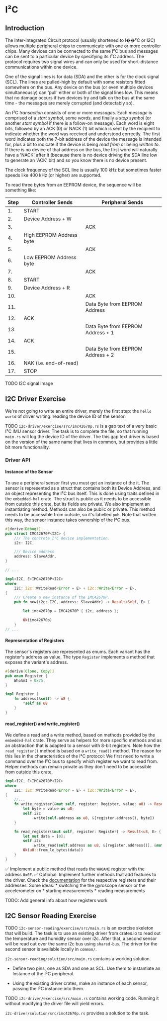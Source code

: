 # I²C

## Introduction

The Inter-Integrated Circuit protocol (usually shortened to I��²C or I2C) allows multiple peripheral chips to communicate with one or more controller chips. Many devices can be connected to the same I²C bus and messages can be sent to a particular device by specifying its I²C address. The protocol requires two signal wires and can only be used for short-distance communications within one device. 

One of the signal lines is for data (SDA) and the other is for the clock signal (SCL). The lines are pulled-high by default with some resistors fitted somewhere on the bus. Any device on the bus (or even multiple devices simultaneously) can 'pull' either or both of the signal lines low. This means that no damage occurs if two devices try and talk on the bus at the same time - the messages are merely corrupted (and detectably so).

An I²C _transaction_ consists of one or more _messages_. Each _message_ is comprised of a _start symbol_, some _words_, and finally a _stop symbol_ (or another _start symbol_ if there is a follow-on message). Each word is eight bits, followed by an ACK (0) or NACK (1) bit which is sent by the recipient to indicate whether the word was received and understood correctly. The first word indicates both the 7-bit address of the device the message is intended for, plus a bit to indicate if the device is being _read from_ or being _written to_. If there is no device of that address on the bus, the first word will naturally have a 'NACK' after it (because there is no device driving the SDA line low to generate an 'ACK' bit) and so you know there is no device present.

The clock frequency of the SCL line is usually 100 kHz but sometimes faster speeds like 400 kHz (or higher) are supported.

To read three bytes from an EEPROM device, the sequence will be something like:

| Step | Controller Sends         | Peripheral Sends                  |
| ---- | ------------------------ | --------------------------------- |
| 1.   | START                    |                                   |
| 2.   | Device Address + W       |                                   |
| 3.   |                          | ACK                               |
| 4.   | High EEPROM Address byte |                                   |
| 5.   |                          | ACK                               |
| 6.   | Low EEPROM Address byte  |                                   |
| 7.   |                          | ACK                               |
| 8.   | START                    |                                   |
| 9.   | Device Address + R       |                                   |
| 10.  |                          | ACK                               |
| 11.  |                          | Data Byte from EEPROM Address     |
| 12.  | ACK                      |                                   |
| 13.  |                          | Data Byte from EEPROM Address + 1 |
| 14.  | ACK                      |                                   |
| 15.  |                          | Data Byte from EEPROM Address + 2 |
| 16.  | NAK (i.e. end-of-read)   |                                   |
| 17.  | STOP                     |                                   |

TODO I2C signal image
## I2C Driver Exercise

We're not going to write an entire driver, merely the first step: the `hello world` of driver writing: reading the device ID of the sensor. 

TODO `i2c-driver/exercise/src/imc42670p.rs` is a gap text of a very basic I²C IMU sensor driver. The task is to complete the file, so that running `main.rs` will log the device ID of the driver. The this gap text driver is based on the version of the same name that lives in common, but provides a little bit more functionality.

### Driver API

#### Instance of the Sensor

To use a peripheral sensor first you must get an instance of the it. The sensor is represented as a struct that contains both its Device Address, and an object representing the I²C bus itself. This is done using traits defined in the `embedded-hal` crate. The struct is public as it needs to be accessible from outside this crate, but its fields are private. We also implement an instantiating method. Methods can also be public or private. This method needs to be accessible from outside, so it's labelled `pub`. Note that written this way, the sensor instance takes ownership of the I²C bus.

```rust 
#[derive(Debug)]
pub struct IMC42670P<I2C> {
    /// The concrete I²C device implementation.
    i2c: I2C,

    /// Device address
    address: SlaveAddr,
}

// ...

impl<I2C, E>IMC42670P<I2C>
where
    I2C: i2c::WriteRead<Error = E> + i2c::Write<Error = E>,
{
    /// Create a new instance of the IMC42670P.
    pub fn new(i2c: I2C, address: SlaveAddr) -> Result<Self, E> {

        let imc42670p = IMC42670P { i2c, address };

        Ok(imc42670p)
    }
// ...
```

#### Representation of Registers 

The sensor's registers are represented as enums. Each variant has the register's address as value. The type `Register` implements a method that exposes the variant's address.

```Rust 
#[derive(Clone, Copy)]
pub enum Register {
    WhoAmI = 0x75,
}

impl Register {
    fn address(&self) -> u8 {
        *self as u8
    }
}

```

#### read_register() and write_register()

We define a read and a write method, based on methods provided by the `embedded-hal` crate. They serve as helpers for more specific methods and as an abstraction that is adapted to a sensor with 8-bit registers. Note how the `read_register()` method is based on a `write_read()` method. The reason for this lies in the characteristics of the I²C protocol: We first need to write a command over the I²C bus to specify which register we want to read from. Helper methods can remain private as they don't need to be accessible from outside this crate. 

```rust
impl<I2C, E>IMC42670P<I2C>
where
    I2C: i2c::WriteRead<Error = E> + i2c::Write<Error = E>,
{    
    //...
    fn write_register(&mut self, register: Register, value: u8) -> Result<(), E> {
        let byte = value as u8;
        self.i2c
            .write(self.address as u8, &[register.address(), byte])
    }

    fn read_register(&mut self, register: Register) -> Result<u8, E> {
        let mut data = [0];
        self.i2c
            .write_read(self.address as u8, &[register.address()], &mut data)?;
        Ok(u8::from_le_bytes(data))
    }
}
```

✅ Implement a public method that reads the `WHOAMI` register with the address `0x0F`. 
✅ Optional: Implement further methods that add features to the driver. Check the [documentation](https://3cfeqx1hf82y3xcoull08ihx-wpengine.netdna-ssl.com/wp-content/uploads/2021/07/DS-000451-ICM-42670-P-v1.0.pdf) for the respective registers and their addresses. Some ideas:
    * switching the the gyroscope sensor or the accelerometer on
    * starting measurements
    * reading measurements

TODO: Add general info about how registers work

## I2C Sensor Reading Exercise

TODO `i2c-sensor-reading/exercise/src/main.rs` is an exercise skeleton that will build. The task is to use an existing driver from crates.io to read out the temperature and humidity sensor over i2c. After that, a second sensor will be read out over the same i2c bus using `shared-bus`. The driver for the second sensor is available locally in `common/`.

`i2c-sensor-reading/solution/src/main.rs` contains a working solution.


* Define two pins, one as SDA and one as SCL. Use them to instantiate an Instance of the I²C peripheral. 

* Using the existing driver crates, make an instance of each sensor, passing the I²C instance into them. 


TODO `i2c-driver/exercise/src/main.rs` contains working code. Running it without modifying the driver file will yield errors. 

`i2c-driver/solution/src/imc42670p.rs` provides a solution to the task. 






